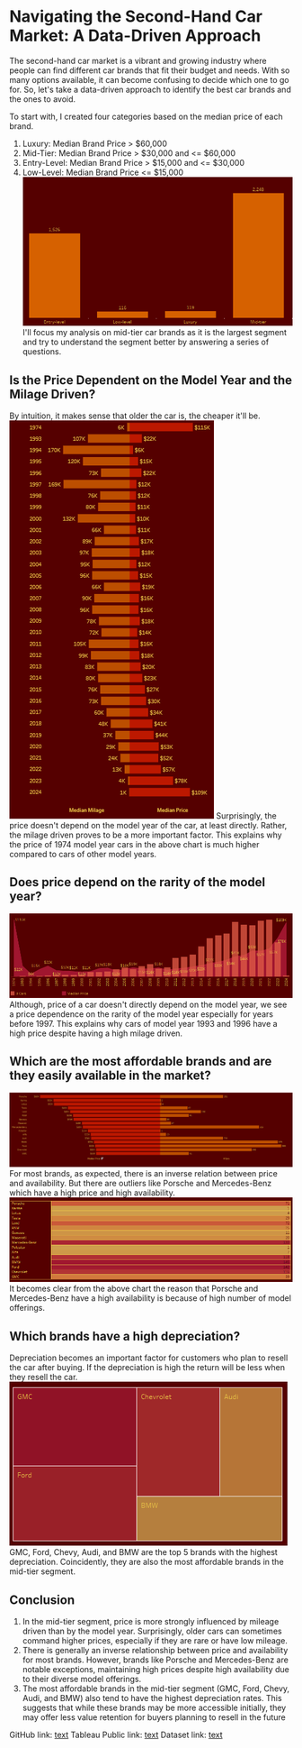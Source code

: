 # Navigating the Second-Hand Car Market: A Data-Driven Approach #
The second-hand car market is a vibrant and growing industry where people can find different car brands that fit their budget and needs. With so many options available, it can become confusing to decide which one to go for. So, let's take a data-driven approach to identify the best car brands and the ones to avoid.

To start with, I created four categories based on the median price of each brand.

1. Luxury: Median Brand Price > $60,000
2. Mid-Tier: Median Brand Price > $30,000 and <= $60,000
3. Entry-Level: Median Brand Price > $15,000 and <= $30,000
4. Low-Level: Median Brand Price <= $15,000
![alt text](1731546278021.png)
I'll focus my analysis on mid-tier car brands as it is the largest segment and try to understand the segment better by answering a series of questions.

## Is the Price Dependent on the Model Year and the Milage Driven? ##
By intuition, it makes sense that older the car is, the cheaper it'll be.
![alt text](1731546362927.png)
Surprisingly, the price doesn't depend on the model year of the car, at least directly. Rather, the milage driven proves to be a more important factor. This explains why the price of 1974 model year cars in the above chart is much higher compared to cars of other model years.

## Does price depend on the rarity of the model year? ##
![alt text](1731548937820.png)
Although, price of a car doesn't directly depend on the model year, we see a price dependence on the rarity of the model year especially for years before 1997. This explains why cars of model year 1993 and 1996 have a high price despite having a high milage driven.

## Which are the most affordable brands and are they easily available in the market? ##
![alt text](1731546540279.png)
For most brands, as expected, there is an inverse relation between price and availability. But there are outliers like Porsche and Mercedes-Benz which have a high price and high availability.
![alt text](1731546635513.png)
It becomes clear from the above chart the reason that Porsche and Mercedes-Benz have a high availability is because of high number of model offerings.

## Which brands have a high depreciation? ##
Depreciation becomes an important factor for customers who plan to resell the car after buying. If the depreciation is high the return will be less when they resell the car.
![alt text](1731548495999.png)
GMC, Ford, Chevy, Audi, and BMW are the top 5 brands with the highest depreciation. Coincidently, they are also the most affordable brands in the mid-tier segment.

## Conclusion ##
1. In the mid-tier segment, price is more strongly influenced by mileage driven than by the model year. Surprisingly, older cars can sometimes command higher prices, especially if they are rare or have low mileage.
2. There is generally an inverse relationship between price and availability for most brands. However, brands like Porsche and Mercedes-Benz are notable exceptions, maintaining high prices despite high availability due to their diverse model offerings.
3. The most affordable brands in the mid-tier segment (GMC, Ford, Chevy, Audi, and BMW) also tend to have the highest depreciation rates. This suggests that while these brands may be more accessible initially, they may offer less value retention for buyers planning to resell in the future

GitHub link: [text](https://github.com/praveensatyarv/Second-Hand_Cars_Market)
Tableau Public link: [text](https://public.tableau.com/app/profile/praveen.satya.r.v/viz/SecondHandCarSales/Second-HandCarsMarketDashboard)
Dataset link: [text](https://www.kaggle.com/datasets/taeefnajib/used-car-price-prediction-dataset/data)